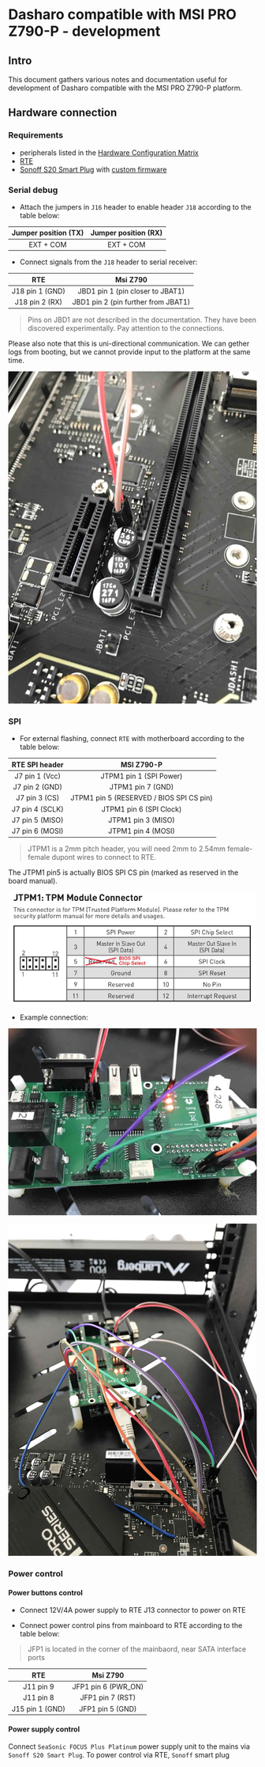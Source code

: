 # Dasharo compatible with MSI PRO Z790-P - development

## Intro

This document gathers various notes and documentation useful for development of
Dasharo compatible with the MSI PRO Z790-P platform.

## Hardware connection

### Requirements

- peripherals listed in the [Hardware Configuration Matrix](hardware-matrix.md)
- [RTE](https://3mdeb.com/open-source-hardware/#rte)
- [Sonoff S20 Smart Plug](https://wiki.iteadstudio.com/S20_Smart_Socket)
   with [custom firmware](https://esphome.io/devices/sonoff_s20.html)

### Serial debug

- Attach the jumpers in `J16` header to enable header `J18` according to the
  table below:

| Jumper position (TX)      | Jumper position (RX)            |
|:-------------------------:|:-------------------------------:|
| EXT + COM                 | EXT + COM                       |

- Connect signals from the `J18` header to serial receiver:

| RTE             | Msi Z790                                  |
|:---------------:|:-----------------------------------------:|
| J18 pin 1 (GND) | JBD1 pin 1 (pin closer to JBAT1)          |
| J18 pin 2 (RX)  | JBD1 pin 2 (pin further from JBAT1)       |

> Pins on JBD1 are not described in the documentation. They have been
> discovered experimentally. Pay attention to the connections.

Please also note that this is uni-directional communication. We can gether logs
from booting, but we cannot provide input to the platform at the same time.

![JBD1](../msi_z690/images/msi_z690_serial_panel.jpg)

### SPI

- For external flashing, connect `RTE` with motherboard according to the table
  below:

| RTE SPI header      | MSI Z790-P                                           |
|:-------------------:|:----------------------------------------------------:|
| J7 pin 1 (Vcc)      | JTPM1 pin 1 (SPI Power)                              |
| J7 pin 2 (GND)      | JTPM1 pin 7 (GND)                                    |
| J7 pin 3 (CS)       | JTPM1 pin 5 (RESERVED / BIOS SPI CS pin)             |
| J7 pin 4 (SCLK)     | JTPM1 pin 6 (SPI Clock)                              |
| J7 pin 5 (MISO)     | JTPM1 pin 3 (MISO)                                   |
| J7 pin 6 (MOSI)     | JTPM1 pin 4 (MOSI)                                   |

> JTPM1 is a 2mm pitch header, you will need 2mm to 2.54mm female-female dupont
> wires to connect to RTE.

The JTPM1 pin5 is actually BIOS SPI CS pin (marked as reserved in the board
manual).

![JTPM1](../msi_z690/images/msi_z690_jtpm1.jpeg)

- Example connection:

![RTE](../msi_z690/images/msi_z690_connected_rte.jpg)

![All connections](../msi_z690/images/msi_z690_all_connections.jpeg)

### Power control

#### Power buttons control

- Connect 12V/4A power supply to RTE J13 connector to power on RTE

- Connect power control pins from mainboard to RTE according to the table below:

> JFP1 is located in the corner of the mainbaord, near SATA interface ports

| RTE            | Msi Z790                    |
|:--------------:|:---------------------------:|
| J11 pin 9      | JFP1 pin 6 (PWR_ON)         |
| J11 pin 8      | JFP1 pin 7 (RST)            |
| J15 pin 1 (GND)| JFP1 pin 5 (GND)            |

#### Power supply control

Connect `SeaSonic FOCUS Plus Platinum` power supply unit to the mains via
`Sonoff S20 Smart Plug`. To power control via RTE, `Sonoff` smart plug
